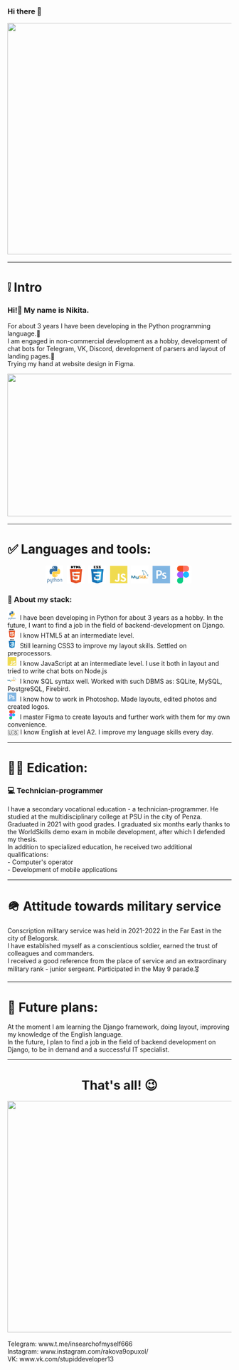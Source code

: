 ### Hi there 👋

<!--
**Luc143r/Luc143r** is a ✨ _special_ ✨ repository because its `README.md` (this file) appears on your GitHub profile.

Here are some ideas to get you started:

- 🔭 I’m currently working on ...
- 🌱 I’m currently learning ...
- 👯 I’m looking to collaborate on ...
- 🤔 I’m looking for help with ...
- 💬 Ask me about ...
- 📫 How to reach me: ...
- 😄 Pronouns: ...
- ⚡ Fun fact: ...
-->

<div id="header" align="center">
  <img src="https://media.giphy.com/media/qgQUggAC3Pfv687qPC/giphy.gif" width="900" height="520"/>
</div>

<hr>

<h1> ❕ Intro</h1>

<h3>Hi!👋 My name is Nikita.</h3>
<p>
    For about 3 years I have been developing in the Python programming language.🐍 <br>I am engaged in non-commercial development as a hobby, development of     chat   bots for Telegram, VK, Discord, development of parsers and layout of landing pages.📜 <br>Trying my hand at website design in Figma.
</p>

<div>
  <img src="https://media.giphy.com/media/MdA16VIoXKKxNE8Stk/giphy.gif" width="600" height="320"/>
</div>

<hr>

<h1> ✅ Languages and tools: </h1>

<div align="center">
  <img src="https://github.com/devicons/devicon/blob/master/icons/python/python-original-wordmark.svg" title="Python" alt="Python" width="40" height="40"/>&nbsp;
  <img src="https://github.com/devicons/devicon/blob/master/icons/html5/html5-original-wordmark.svg" title="HTML" alt="HTML" width="40" height="40"/>&nbsp;
  <img src="https://github.com/devicons/devicon/blob/master/icons/css3/css3-original-wordmark.svg" title="CSS" alt="CSS" width="40" height="40"/>&nbsp;
  <img src="https://github.com/devicons/devicon/blob/master/icons/javascript/javascript-plain.svg" title="JavaScript" alt="JavaScript" width="40"     height="40"/>&nbsp;
  <img src="https://github.com/devicons/devicon/blob/master/icons/mysql/mysql-original-wordmark.svg" title="SQL" alt="SQL" width="40" height="40"/>&nbsp;
  <img src="https://github.com/devicons/devicon/blob/master/icons/photoshop/photoshop-plain.svg" title="PS" alt="PS" width="40" height="40"/>&nbsp;
  <img src="https://github.com/devicons/devicon/blob/master/icons/figma/figma-original.svg" title="Figma" alt="Figma" width="40" height="40"/>&nbsp;
</div>

<h3> 📌 About my stack: </h3>

<p>
  <img src="https://github.com/devicons/devicon/blob/master/icons/python/python-original-wordmark.svg" title="Python" alt="Python" width="20" height="20"/>&nbsp; I have been developing in Python for about 3 years as a hobby. In the future, I want to find a job in the field of backend-development on Django.<br>
  <img src="https://github.com/devicons/devicon/blob/master/icons/html5/html5-original-wordmark.svg" title="HTML" alt="HTML" width="20" height="20"/>&nbsp; I know HTML5 at an intermediate level.<br>
  <img src="https://github.com/devicons/devicon/blob/master/icons/css3/css3-original-wordmark.svg" title="CSS" alt="CSS" width="20" height="20"/>&nbsp; Still learning CSS3 to improve my layout skills. Settled on preprocessors.<br>
  <img src="https://github.com/devicons/devicon/blob/master/icons/javascript/javascript-plain.svg" title="JavaScript" alt="JavaScript" width="20"     height="20"/>&nbsp; I know JavaScript at an intermediate level. I use it both in layout and tried to write chat bots on Node.js<br>
  <img src="https://github.com/devicons/devicon/blob/master/icons/mysql/mysql-original-wordmark.svg" title="SQL" alt="SQL" width="20" height="20"/>&nbsp; I know SQL syntax well. Worked with such DBMS as: SQLite, MySQL, PostgreSQL, Firebird.<br>
  <img src="https://github.com/devicons/devicon/blob/master/icons/photoshop/photoshop-plain.svg" title="PS" alt="PS" width="20" height="20"/>&nbsp; I know how to work in Photoshop. Made layouts, edited photos and created logos.<br>
  <img src="https://github.com/devicons/devicon/blob/master/icons/figma/figma-original.svg" title="Figma" alt="Figma" width="20" height="20"/>&nbsp; I master Figma to create layouts and further work with them for my own convenience.<br>
  🇺🇸  I know English at level A2. I improve my language skills every day.
</p>

<hr>

<h1> 👨‍🎓 Edication: </h1>

<h3> 💻 Technician-programmer </h3>

<p>
  I have a secondary vocational education - a technician-programmer. He studied at the multidisciplinary college at PSU in the city of Penza.<br>Graduated in 2021 with good grades.
I graduated six months early thanks to the WorldSkills demo exam in mobile development, after which I defended my thesis.
<br>In addition to specialized education, he received two additional qualifications:
<br>- Computer's operator
<br>- Development of mobile applications
</p>

<hr>

<h1> 🪖 Attitude towards military service</h1>

<p>
  Conscription military service was held in 2021-2022 in the Far East in the city of Belogorsk.<br>I have established myself as a conscientious soldier, earned the trust of colleagues and commanders.<br>I received a good reference from the place of service and an extraordinary military rank - junior sergeant. Participated in the May 9 parade.🎖️
</p>

<hr>

<h1> 🎴 Future plans: </h1>

<p>
  At the moment I am learning the Django framework, doing layout, improving my knowledge of the English language.<br>In the future, I plan to find a job in the field of backend development on Django, to be in demand and a successful IT specialist.
</p>

<hr>

<h1 align="center">That's all! 😉 </h1>

<div align="center">
  <img src="https://media.giphy.com/media/QHE5gWI0QjqF2/giphy.gif" width="900" height="520"/>
</div>
<p>Telegram: www.t.me/insearchofmyself666 <br>Instagram: www.instagram.com/rakova9opuxol/ <br>VK: www.vk.com/stupiddeveloper13</p>
